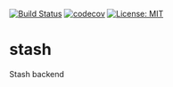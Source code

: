 [![Build Status](https://travis-ci.org/herzrasen/stash.svg?branch=master)](https://travis-ci.org/herzrasen/stash)
[![codecov](https://codecov.io/gh/herzrasen/stash/branch/master/graph/badge.svg)](https://codecov.io/gh/herzrasen/stash)
[![License: MIT](https://img.shields.io/badge/License-MIT-blue.svg)](https://github.com/herzrasen/stash/blob/master/LICENSE)

# stash
Stash backend
